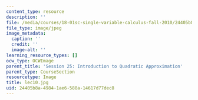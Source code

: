 ```yaml
---
content_type: resource
description: ''
file: /media/courses/18-01sc-single-variable-calculus-fall-2010/24405b8a49841ae6588a14617d77dec8_lec10.jpg
file_type: image/jpeg
image_metadata:
  caption: ''
  credit: ''
  image-alt: ''
learning_resource_types: []
ocw_type: OCWImage
parent_title: 'Session 25: Introduction to Quadratic Approximation'
parent_type: CourseSection
resourcetype: Image
title: lec10.jpg
uid: 24405b8a-4984-1ae6-588a-14617d77dec8
---
```

